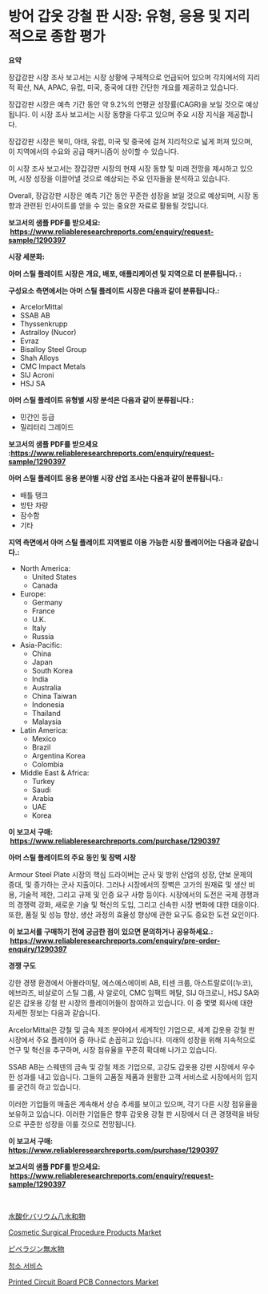 <p><h1>방어 갑옷 강철 판 시장: 유형, 응용 및 지리적으로 종합 평가</h1></p><p><strong>요약</strong></p>
<p><p>장갑강판 시장 조사 보고서는 시장 상황에 구체적으로 언급되어 있으며 각지에서의 지리적 확산, NA, APAC, 유럽, 미국, 중국에 대한 간단한 개요를 제공하고 있습니다. </p><p>장갑강판 시장은 예측 기간 동안 약 9.2%의 연평균 성장률(CAGR)을 보일 것으로 예상됩니다. 이 시장 조사 보고서는 시장 동향을 다루고 있으며 주요 시장 지식을 제공합니다.</p><p>장갑강판 시장은 북미, 아태, 유럽, 미국 및 중국에 걸쳐 지리적으로 넓게 퍼져 있으며, 이 지역에서의 수요와 공급 매커니즘이 상이할 수 있습니다.</p><p>이 시장 조사 보고서는 장갑강판 시장의 현재 시장 동향 및 미래 전망을 제시하고 있으며, 시장 성장을 이끌어낼 것으로 예상되는 주요 인자들을 분석하고 있습니다.</p><p>Overall, 장갑강판 시장은 예측 기간 동안 꾸준한 성장을 보일 것으로 예상되며, 시장 동향과 관련된 인사이트를 얻을 수 있는 중요한 자료로 활용될 것입니다.</p></p>
<p><strong>보고서의 샘플 PDF를 받으세요: &nbsp;<a href="https://www.reliableresearchreports.com/enquiry/request-sample/1290397">https://www.reliableresearchreports.com/enquiry/request-sample/1290397</a></strong></p>
<p><strong>시장 세분화:</strong></p>
<p><strong> 아머 스틸 플레이트 시장은 개요, 배포, 애플리케이션 및 지역으로 더 분류됩니다. :</strong></p>
<p><strong>구성요소 측면에서는 아머 스틸 플레이트 시장은 다음과 같이 분류됩니다.:</strong></p>
<p><ul><li>ArcelorMittal</li><li>SSAB AB</li><li>Thyssenkrupp</li><li>Astralloy (Nucor)</li><li>Evraz</li><li>Bisalloy Steel Group</li><li>Shah Alloys</li><li>CMC Impact Metals</li><li>SIJ Acroni</li><li>HSJ SA</li></ul></p>
<p><strong> 아머 스틸 플레이트 유형별 시장 분석은 다음과 같이 분류됩니다.:</strong></p>
<p><ul><li>민간인 등급</li><li>밀리터리 그레이드</li></ul></p>
<p><strong>보고서의 샘플 PDF를 받으세요 :<a href="https://www.reliableresearchreports.com/enquiry/request-sample/1290397">https://www.reliableresearchreports.com/enquiry/request-sample/1290397</a></strong></p>
<p><strong> 아머 스틸 플레이트 응용 분야별 시장 산업 조사는 다음과 같이 분류됩니다.:</strong></p>
<p><ul><li>배틀 탱크</li><li>방탄 차량</li><li>잠수함</li><li>기타</li></ul></p>
<p><strong>지역 측면에서 아머 스틸 플레이트 지역별로 이용 가능한 시장 플레이어는 다음과 같습니다.:</strong></p>
<p><ul>
    <li>
        North America:
        <ul>
            <li>United States</li>
            <li>Canada</li>
        </ul>
    </li>
    <li>
        Europe:
        <ul>
            <li>Germany</li>
            <li>France</li>
            <li>U.K.</li>
            <li>Italy</li>
            <li>Russia</li>
        </ul>
    </li>
    <li>
        Asia-Pacific:
        <ul>
            <li>China</li>
            <li>Japan</li>
            <li>South Korea</li>
            <li>India</li>
            <li>Australia</li>
            <li>China Taiwan</li>
            <li>Indonesia</li>
            <li>Thailand</li>
            <li>Malaysia</li>
        </ul>
    </li>
    <li>
        Latin America:
        <ul>
            <li>Mexico</li>
            <li>Brazil</li>
            <li>Argentina Korea</li>
            <li>Colombia</li>
        </ul>
    </li>
    <li>
        Middle East & Africa:
        <ul>
            <li>Turkey</li>
            <li>Saudi</li>
            <li>Arabia</li>
            <li>UAE</li>
            <li>Korea</li>
        </ul>
    </li>
    </ul></p>
<p><strong>이 보고서 구매: &nbsp;<a href="https://www.reliableresearchreports.com/purchase/1290397">https://www.reliableresearchreports.com/purchase/1290397</a></strong></p>
<p><strong>아머 스틸 플레이트의 주요 동인 및 장벽 시장</strong></p>
<p><p>Armour Steel Plate 시장의 핵심 드라이버는 군사 및 방위 산업의 성장, 안보 문제의 증대, 및 증가하는 군사 지출이다. 그러나 시장에서의 장벽은 고가의 원재료 및 생산 비용, 기술적 제한, 그리고 규제 및 인증 요구 사항 등이다. 시장에서의 도전은 국제 경쟁과의 경쟁력 강화, 새로운 기술 및 혁신의 도입, 그리고 신속한 시장 변화에 대한 대응이다. 또한, 품질 및 성능 향상, 생산 과정의 효율성 향상에 관한 요구도 중요한 도전 요인이다.</p></p>
<p><strong>이 보고서를 구매하기 전에 궁금한 점이 있으면 문의하거나 공유하세요.: &nbsp;<a href="https://www.reliableresearchreports.com/enquiry/pre-order-enquiry/1290397">https://www.reliableresearchreports.com/enquiry/pre-order-enquiry/1290397</a></strong></p>
<p><strong>경쟁 구도</strong></p>
<p><p>강한 경쟁 환경에서 아몰라미탈, 에스에스에이비 AB, 티센 크룹, 아스트랄로이(누코), 에브라즈, 비살로이 스틸 그룹, 샤 알로이, CMC 임팩트 메탈, SIJ 아크로니, HSJ SA와 같은 갑옷용 강철 판 시장의 플레이어들이 참여하고 있습니다. 이 중 몇몇 회사에 대한 자세한 정보는 다음과 같습니다.</p><p>ArcelorMittal은 강철 및 금속 제조 분야에서 세계적인 기업으로, 세계 갑옷용 강철 판 시장에서 주요 플레이어 중 하나로 손꼽히고 있습니다. 미래의 성장을 위해 지속적으로 연구 및 혁신을 추구하며, 시장 점유율을 꾸준히 확대해 나가고 있습니다.</p><p>SSAB AB는 스웨덴의 금속 및 강철 제조 기업으로, 고강도 갑옷용 강판 시장에서 우수한 성과를 내고 있습니다. 그들의 고품질 제품과 원활한 고객 서비스로 시장에서의 입지를 굳건히 하고 있습니다.</p><p>이러한 기업들의 매출은 계속해서 상승 추세를 보이고 있으며, 각기 다른 시장 점유율을 보유하고 있습니다. 이러한 기업들은 향후 갑옷용 강철 판 시장에서 더 큰 경쟁력을 바탕으로 꾸준한 성장을 이룰 것으로 전망됩니다.</p></p>
<p><strong>이 보고서 구매: &nbsp; <a href="https://www.reliableresearchreports.com/purchase/1290397">https://www.reliableresearchreports.com/purchase/1290397</a></strong></p>
<p><strong>보고서의 샘플 PDF를 받으세요: &nbsp;<a href="https://www.reliableresearchreports.com/enquiry/request-sample/1290397">https://www.reliableresearchreports.com/enquiry/request-sample/1290397</a></strong><strong></strong></p>
<p>&nbsp;</p>
<p><p><a href="https://medium.com/@ismaelblick2023/%E3%83%90%E3%83%AA%E3%82%A6%E3%83%A0%E6%B0%B4%E9%85%B8%E5%8C%96%E7%89%A9%E5%85%AB%E6%B0%B4%E5%92%8C%E7%89%A9%E5%B8%82%E5%A0%B4-%E5%B8%82%E5%A0%B4cagr-%E5%B8%82%E5%A0%B4%E3%83%88%E3%83%AC%E3%83%B3%E3%83%89-%E6%88%90%E9%95%B7%E6%88%A6%E7%95%A5%E3%81%AB%E9%96%A2%E3%81%99%E3%82%8B%E6%B4%9E%E5%AF%9F-41802376f4ec">水酸化バリウム八水和物</a></p><p><a href="https://issuu.com/reportprime-2/docs/cosmetic-surgical-procedure-products-market-size-2">Cosmetic Surgical Procedure Products Market</a></p><p><a href="https://medium.com/@hattietromp/%E3%83%94%E3%83%9A%E3%83%A9%E3%82%B8%E3%83%B3%E7%84%A1%E6%B0%B4%E7%89%A9%E3%81%AE%E5%B8%82%E5%A0%B4%E8%AA%BF%E6%9F%BB%E3%83%AC%E3%83%9D%E3%83%BC%E3%83%88-%E3%81%9D%E3%81%AE%E6%AD%B4%E5%8F%B2%E3%81%A82031%E5%B9%B4%E3%81%BE%E3%81%A7%E3%81%AE%E4%BA%88%E6%B8%AC-89e539da5b86">ピペラジン無水物</a></p><p><a href="https://medium.com/@greggibson7876/%EC%B2%AD%EC%86%8C-%EC%84%9C%EB%B9%84%EC%8A%A4-%EC%8B%9C%EC%9E%A5-%EB%A9%94%ED%8A%B8%EB%A6%AD%EC%8A%A4-%ED%95%B4%EB%8F%85-%EC%8B%9C%EC%9E%A5-%EC%A0%90%EC%9C%A0%EC%9C%A8-%ED%8A%B8%EB%A0%8C%EB%93%9C-%EB%B0%8F-%EC%84%B1%EC%9E%A5-%EC%96%91%EC%8B%9D-e760bd6f916b">청소 서비스</a></p><p><a href="https://issuu.com/reportprime-2/docs/printed-circuit-board-pcb-connectors-market-size-2">Printed Circuit Board PCB Connectors Market</a></p></p>